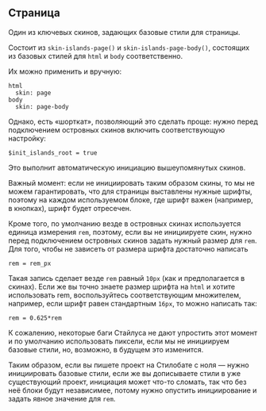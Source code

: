 ---
---

## Страница

Один из ключевых скинов, задающих базовые стили для страницы.

Состоит из `skin-islands-page()` и `skin-islands-page-body()`, состоящих из базовых стилей для `html` и `body` соответственно.

Их можно применить и вручную:

    html
      skin: page
    body
      skin: page-body

Однако, есть «шорткат», позволяющий это сделать проще: нужно перед подключением островных скинов включить соответствующую настройку:

    $init_islands_root = true

Это выполнит автоматическую инициацию вышеупомянутых скинов.

Важный момент: если не инициировать таким образом скины, то мы не можем гарантировать, что для страницы выставлены нужные шрифты, поэтому на каждом используемом блоке, где шрифт важен (например, в кнопках), шрифт будет отресечен.

Кроме того, по умолчанию везде в островных скинах используется единица измерения `rem`, поэтому, если вы не инициируете скин, нужно перед подключением островных скинов задать нужный размер для `rem`. Для того, чтобы не зависеть от размера шрифта достаточно написать

    rem = rem_px

Такая запись сделает везде `rem` равный `10px` (как и предполагается в скинах). Если же вы точно знаете размер шрифта на `html` и хотите использовать rem, воспользуйтесь соответствующим множителем, например, если шрифт равен стандартным `16px`, то можно написать так:

    rem = 0.625*rem

К сожалению, некоторые баги Стайлуса не дают упростить этот момент и по умолчанию использовать пиксели, если мы не инициируем базовые стили, но, возможно, в будущем это изменится.

Таким образом, если вы пишете проект на Стилобате с ноля — нужно инициировать базовые стили, если же вы дописываете стили в уже существующий проект, инициация может что-то сломать, так что без неё блоки будут независимее, потому нужно опустить инициирование и задать явное значение для `rem`.